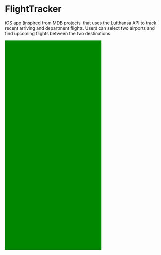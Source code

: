 # FlightTracker

iOS app (inspired from MDB projects) that uses the Lufthansa API to track recent arriving and department flights.
Users can select two airports and find upcoming flights between the two destinations.

![demo](https://raw.githubusercontent.com/hg1722/FlightTracker/master/demo.gif)
